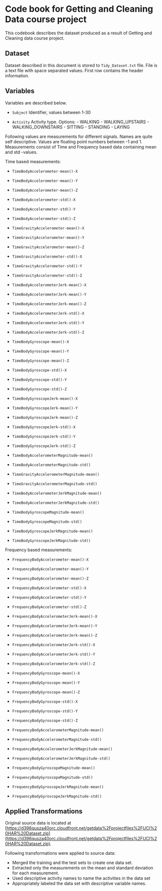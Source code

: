 # Code book for Getting and Cleaning Data course project

This codebook describes the dataset produced as a result of Getting and Cleaning data course project.

## Dataset <a name="dataset"></a>

Dataset described in this document is stored to `Tidy_Dataset.txt` file. File is a text file with space separated values.
First row contains the header information.


## Variables <a name="variables"></a>

Variables are described below. 

- `Subject`
    Identifier, values between 1-30
    
- `Activity`
    	Activity type. Options:
        - WALKING
        - WALKING_UPSTAIRS
    	- WALKING_DOWNSTAIRS
    	- SITTING
    	- STANDING
    	- LAYING
	    
Following values are measurements for different signals. Names are quite self descriptive. Values are floating point numbers between -1 and 1.
Measurements consist of Time and Frequency based data containing mean and std -values.

Time based measurements:

- `TimeBodyAccelerometer-mean()-X`
- `TimeBodyAccelerometer-mean()-Y`
- `TimeBodyAccelerometer-mean()-Z`
- `TimeBodyAccelerometer-std()-X`
- `TimeBodyAccelerometer-std()-Y`
- `TimeBodyAccelerometer-std()-Z`

- `TimeGravityAccelerometer-mean()-X`
- `TimeGravityAccelerometer-mean()-Y`
- `TimeGravityAccelerometer-mean()-Z`
- `TimeGravityAccelerometer-std()-X`
- `TimeGravityAccelerometer-std()-Y`
- `TimeGravityAccelerometer-std()-Z`

- `TimeBodyAccelerometerJerk-mean()-X`
- `TimeBodyAccelerometerJerk-mean()-Y`
- `TimeBodyAccelerometerJerk-mean()-Z`
- `TimeBodyAccelerometerJerk-std()-X`
- `TimeBodyAccelerometerJerk-std()-Y`
- `TimeBodyAccelerometerJerk-std()-Z`

- `TimeBodyGyroscope-mean()-X`
- `TimeBodyGyroscope-mean()-Y`
- `TimeBodyGyroscope-mean()-Z`
- `TimeBodyGyroscope-std()-X`
- `TimeBodyGyroscope-std()-Y`
- `TimeBodyGyroscope-std()-Z`

- `TimeBodyGyroscopeJerk-mean()-X`
- `TimeBodyGyroscopeJerk-mean()-Y`
- `TimeBodyGyroscopeJerk-mean()-Z`
- `TimeBodyGyroscopeJerk-std()-X`
- `TimeBodyGyroscopeJerk-std()-Y`
- `TimeBodyGyroscopeJerk-std()-Z`

- `TimeBodyAccelerometerMagnitude-mean()`
- `TimeBodyAccelerometerMagnitude-std()`

- `TimeGravityAccelerometerMagnitude-mean()`
- `TimeGravityAccelerometerMagnitude-std()`

- `TimeBodyAccelerometerJerkMagnitude-mean()`
- `TimeBodyAccelerometerJerkMagnitude-std()`

- `TimeBodyGyroscopeMagnitude-mean()`
- `TimeBodyGyroscopeMagnitude-std()`

- `TimeBodyGyroscopeJerkMagnitude-mean()`
- `TimeBodyGyroscopeJerkMagnitude-std()`

Frequency based measurements:

- `FrequencyBodyAccelerometer-mean()-X`
- `FrequencyBodyAccelerometer-mean()-Y`
- `FrequencyBodyAccelerometer-mean()-Z`
- `FrequencyBodyAccelerometer-std()-X`
- `FrequencyBodyAccelerometer-std()-Y`
- `FrequencyBodyAccelerometer-std()-Z`

- `FrequencyBodyAccelerometerJerk-mean()-X`
- `FrequencyBodyAccelerometerJerk-mean()-Y`
- `FrequencyBodyAccelerometerJerk-mean()-Z`
- `FrequencyBodyAccelerometerJerk-std()-X`
- `FrequencyBodyAccelerometerJerk-std()-Y`
- `FrequencyBodyAccelerometerJerk-std()-Z`

- `FrequencyBodyGyroscope-mean()-X`
- `FrequencyBodyGyroscope-mean()-Y`
- `FrequencyBodyGyroscope-mean()-Z`
- `FrequencyBodyGyroscope-std()-X`
- `FrequencyBodyGyroscope-std()-Y`
- `FrequencyBodyGyroscope-std()-Z`

- `FrequencyBodyAccelerometerMagnitude-mean()`
- `FrequencyBodyAccelerometerMagnitude-std()`

- `FrequencyBodyAccelerometerJerkMagnitude-mean()`
- `FrequencyBodyAccelerometerJerkMagnitude-std()`

- `FrequencyBodyGyroscopeMagnitude-mean()`
- `FrequencyBodyGyroscopeMagnitude-std()`

- `FrequencyBodyGyroscopeJerkMagnitude-mean()`
- `FrequencyBodyGyroscopeJerkMagnitude-std()`

## Applied Transformations <a name="transformations"></a>

Original source data is located at [https://d396qusza40orc.cloudfront.net/getdata%2Fprojectfiles%2FUCI%20HAR%20Dataset.zip](https://d396qusza40orc.cloudfront.net/getdata%2Fprojectfiles%2FUCI%20HAR%20Dataset.zip).

Following transformations were applied to source data:

- Merged the training and the test sets to create one data set.
- Extracted only the measurements on the mean and standard deviation for each measurement.
- Used descriptive activity names to name the activities in the data set
- Appropriately labeled the data set with descriptive variable names.

